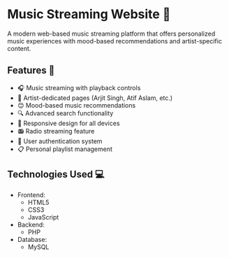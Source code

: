 # Music Streaming Website 🎵
A modern web-based music streaming platform that offers personalized music experiences with mood-based recommendations and artist-specific content.

## Features 🚀
- 🎧 Music streaming with playback controls
- 🎨 Artist-dedicated pages (Arjit Singh, Atif Aslam, etc.)
- 😊 Mood-based music recommendations
- 🔍 Advanced search functionality
- 📱 Responsive design for all devices
- 📻 Radio streaming feature
- 👤 User authentication system
- 📋 Personal playlist management

## Technologies Used 💻
- Frontend:
  - HTML5
  - CSS3
  - JavaScript
- Backend:
  - PHP
- Database:
  - MySQL
